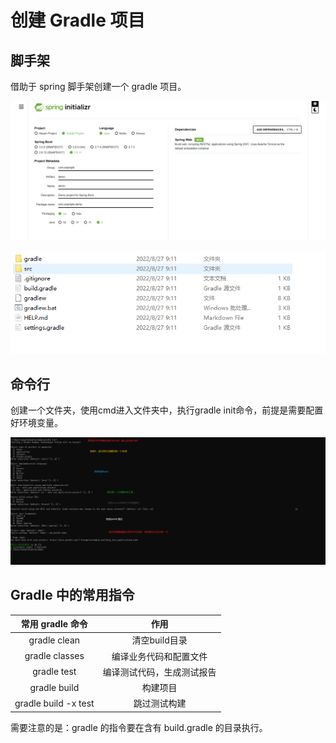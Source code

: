 # 创建 Gradle 项目

## 脚手架

借助于 spring 脚手架创建一个 gradle 项目。

<img src="./assets/wx_20220827171242.png"  />

![](./assets/wx_20220827171523.png)

## 命令行

创建一个文件夹，使用cmd进入文件夹中，执行gradle init命令，前提是需要配置好环境变量。

![](./assets/wx_20220827172355.png)

## Gradle 中的常用指令

|   常用 gradle 命令    |            作用            |
| :-------------------: | :------------------------: |
|     gradle clean      |       清空build目录        |
|    gradle classes     |   编译业务代码和配置文件   |
|      gradle test      | 编译测试代码，生成测试报告 |
|     gradle  build     |          构建项目          |
| gradle  build -x test |        跳过测试构建        |

需要注意的是：gradle 的指令要在含有 build.gradle 的目录执行。
